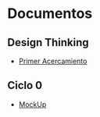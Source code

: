 # Documentos

## Design Thinking
- [Primer Acercamiento](./PrimerAcercamiento.pdf)

## Ciclo 0
- [MockUp](./MockUp.pdf)

